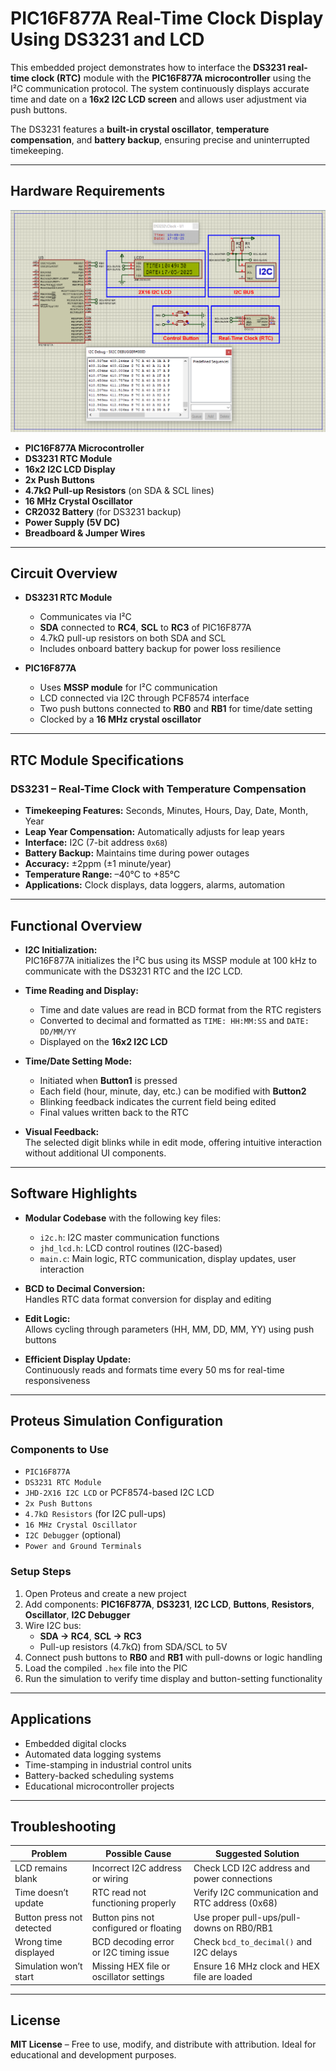# PIC16F877A Real-Time Clock Display Using DS3231 and LCD

This embedded project demonstrates how to interface the **DS3231 real-time clock (RTC)** module with the **PIC16F877A microcontroller** using the I²C communication protocol. The system continuously displays accurate time and date on a **16x2 I2C LCD screen** and allows user adjustment via push buttons.

The DS3231 features a **built-in crystal oscillator**, **temperature compensation**, and **battery backup**, ensuring precise and uninterrupted timekeeping.

---

## Hardware Requirements
![PIC16F877A DS3231 Circuit](circuit.png)

- **PIC16F877A Microcontroller**  
- **DS3231 RTC Module**  
- **16x2 I2C LCD Display**  
- **2x Push Buttons**  
- **4.7kΩ Pull-up Resistors** (on SDA & SCL lines)  
- **16 MHz Crystal Oscillator**  
- **CR2032 Battery** (for DS3231 backup)  
- **Power Supply (5V DC)**  
- **Breadboard & Jumper Wires**

---

## Circuit Overview

- **DS3231 RTC Module**  
  - Communicates via I²C  
  - **SDA** connected to **RC4**, **SCL** to **RC3** of PIC16F877A  
  - 4.7kΩ pull-up resistors on both SDA and SCL  
  - Includes onboard battery backup for power loss resilience

- **PIC16F877A**  
  - Uses **MSSP module** for I²C communication  
  - LCD connected via I2C through PCF8574 interface  
  - Two push buttons connected to **RB0** and **RB1** for time/date setting  
  - Clocked by a **16 MHz crystal oscillator**

---

## RTC Module Specifications

### DS3231 – Real-Time Clock with Temperature Compensation

- **Timekeeping Features:** Seconds, Minutes, Hours, Day, Date, Month, Year  
- **Leap Year Compensation:** Automatically adjusts for leap years  
- **Interface:** I2C (7-bit address `0x68`)  
- **Battery Backup:** Maintains time during power outages  
- **Accuracy:** ±2ppm (±1 minute/year)  
- **Temperature Range:** –40°C to +85°C  
- **Applications:** Clock displays, data loggers, alarms, automation

---

## Functional Overview

- **I2C Initialization:**  
  PIC16F877A initializes the I²C bus using its MSSP module at 100 kHz to communicate with the DS3231 RTC and the I2C LCD.

- **Time Reading and Display:**  
  - Time and date values are read in BCD format from the RTC registers  
  - Converted to decimal and formatted as `TIME: HH:MM:SS` and `DATE: DD/MM/YY`  
  - Displayed on the **16x2 I2C LCD**

- **Time/Date Setting Mode:**  
  - Initiated when **Button1** is pressed  
  - Each field (hour, minute, day, etc.) can be modified with **Button2**  
  - Blinking feedback indicates the current field being edited  
  - Final values written back to the RTC

- **Visual Feedback:**  
  The selected digit blinks while in edit mode, offering intuitive interaction without additional UI components.

---

## Software Highlights

- **Modular Codebase** with the following key files:
  - `i2c.h`: I2C master communication functions  
  - `jhd_lcd.h`: LCD control routines (I2C-based)  
  - `main.c`: Main logic, RTC communication, display updates, user interaction

- **BCD to Decimal Conversion:**  
  Handles RTC data format conversion for display and editing

- **Edit Logic:**  
  Allows cycling through parameters (HH, MM, DD, MM, YY) using push buttons

- **Efficient Display Update:**  
  Continuously reads and formats time every 50 ms for real-time responsiveness

---

## Proteus Simulation Configuration

### Components to Use

- `PIC16F877A`  
- `DS3231 RTC Module`  
- `JHD-2X16 I2C LCD` or PCF8574-based I2C LCD  
- `2x Push Buttons`  
- `4.7kΩ Resistors` (for I2C pull-ups)  
- `16 MHz Crystal Oscillator`  
- `I2C Debugger` (optional)  
- `Power and Ground Terminals`

### Setup Steps

1. Open Proteus and create a new project  
2. Add components: **PIC16F877A**, **DS3231**, **I2C LCD**, **Buttons**, **Resistors**, **Oscillator**, **I2C Debugger**  
3. Wire I2C bus:  
   - **SDA → RC4**, **SCL → RC3**  
   - Pull-up resistors (4.7kΩ) from SDA/SCL to 5V  
4. Connect push buttons to **RB0** and **RB1** with pull-downs or logic handling  
5. Load the compiled `.hex` file into the PIC  
6. Run the simulation to verify time display and button-setting functionality

---

## Applications

- Embedded digital clocks  
- Automated data logging systems  
- Time-stamping in industrial control units  
- Battery-backed scheduling systems  
- Educational microcontroller projects

---

## Troubleshooting

| Problem                   | Possible Cause                          | Suggested Solution                              |
|---------------------------|------------------------------------------|--------------------------------------------------|
| LCD remains blank         | Incorrect I2C address or wiring          | Check LCD I2C address and power connections     |
| Time doesn’t update       | RTC read not functioning properly        | Verify I2C communication and RTC address (0x68) |
| Button press not detected | Button pins not configured or floating   | Use proper pull-ups/pull-downs on RB0/RB1       |
| Wrong time displayed      | BCD decoding error or I2C timing issue   | Check `bcd_to_decimal()` and I2C delays         |
| Simulation won’t start    | Missing HEX file or oscillator settings  | Ensure 16 MHz clock and HEX file are loaded     |

---

## License

**MIT License** – Free to use, modify, and distribute with attribution. Ideal for educational and development purposes.
